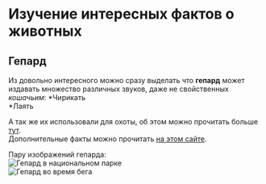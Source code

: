 # Изучение интересных фактов о животных
## Гепард  
Из довольно интересного можно сразу выделать что **гепард** может издавать множество различных звуков, даже не свойственных *кошачьим*:  *Чирикать  
*Лаять  
  
  А так же их использовали для охоты, об этом можно прочитать больше [тут](https://ru.wikipedia.org/wiki/%D0%93%D0%B5%D0%BF%D0%B0%D1%80%D0%B4).   
  Дополнительные факты можно прочитать [на этом сайте](<http://xn--80aexocohdp.xn--p1ai/25-%D0%B8%D0%BD%D1%82%D0%B5%D1%80%D0%B5%D1%81%D0%BD%D1%8B%D1%85-%D1%84%D0%B0%D0%BA%D1%82%D0%BE%D0%B2-%D0%BE-%D0%B3%D0%B5%D0%BF%D0%B0%D1%80%D0%B4%D0%B0%D1%85/> "25 фактов о гепарде").  
    
      
 Пару изображений гепарда:  
  ![Гепард в национальном парке](https://ru.wikipedia.org/wiki/%D0%93%D0%B5%D0%BF%D0%B0%D1%80%D0%B4#/media/%D0%A4%D0%B0%D0%B9%D0%BB:Cheetah_Kruger.jpg "Парк Крюгера, ЮАР")  
  ![Гепард во время бега](https://www.google.com/url?sa=i&url=https%3A%2F%2Fwww.dw.com%2Fru%2F%25D0%25B3%25D0%25B5%25D0%25BF%25D0%25B0%25D1%2580%25D0%25B4-%25D1%2587%25D0%25B5%25D0%25BC%25D0%25BF%25D0%25B8%25D0%25BE%25D0%25BD-%25D0%25BC%25D0%25B8%25D1%2580%25D0%25B0-%25D0%25BF%25D0%25BE-%25D1%2582%25D0%25BE%25D1%2580%25D0%25BC%25D0%25BE%25D0%25B6%25D0%25B5%25D0%25BD%25D0%25B8%25D1%258E%2Fa-16913493&psig=AOvVaw17sy87FOmUUyC5L7EuHOjY&ust=1700644526005000&source=images&cd=vfe&opi=89978449&ved=0CBEQjRxqFwoTCKiT6djg1IIDFQAAAAAdAAAAABAE "Гепард во время бега")